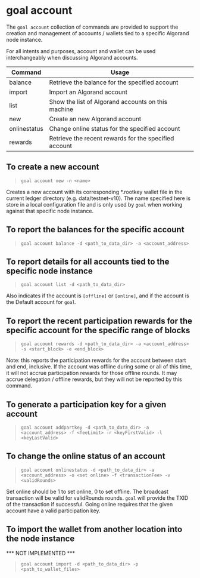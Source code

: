 # goal account

The `goal account` collection of commands are provided to support the creation and management of accounts / wallets tied to a specific Algorand node instance.

For all intents and purposes, account and wallet can be used interchangeably when discussing Algorand accounts.

| Command | Usage |
|------------|-|
| balance      | Retrieve the balance for the specified account |
| import       | Import an Algorand account |
| list         | Show the list of Algorand accounts on this machine |
| new          | Create an new Algorand account |
| onlinestatus | Change online status for the specified account |
| rewards      | Retrieve the recent rewards for the specified account |

## To create a new account
> `goal account new -n <name>`

Creates a new account with its corresponding *.rootkey wallet file in the current ledger directory (e.g. data/testnet-v10).  The name specified here is store in a local configuration file and is only used by `goal` when working against that specific node instance.

## To report the balances for the specific account
> `goal account balance -d <path_to_data_dir> -a <account_address>`

## To report details for all accounts tied to the specific node instance
> `goal account list -d <path_to_data_dir>`

Also indicates if the account is `[offline]` or `[online]`, and if the account is the Default account for `goal`.

## To report the recent participation rewards for the specific account for the specific range of blocks
> `goal account rewards -d <path_to_data_dir> -a <account_address> -s <start_block> -e <end_block>`

Note: this reports the participation rewards for the account between start and end, inclusive.  If the account was offline during some or all of this time, it will not accrue participation rewards for those offline rounds.  It may accrue delegation / offline rewards, but they will not be reported by this command.

## To generate a participation key for a given account
> `goal account addpartkey -d <path_to_data_dir> -a <account_address> -f <feeLimit> -r <keyFirstValid> -l <keyLastValid>`

## To change the online status of an account
> `goal account onlinestatus -d <path_to_data_dir> -a <account_address> -o <set online> -f <transactionFee> -v <validRounds>`

Set online should be 1 to set online, 0 to set offline.
The broadcast transaction will be valid for validRounds rounds. `goal` will provide the TXID of the transaction if successful.
Going online requires that the given account have a valid participation key.

## To import the wallet from another location into the node instance
*** NOT IMPLEMENTED ***

> `goal account import -d <path_to_data_dir> -p <path_to_wallet_files>`
